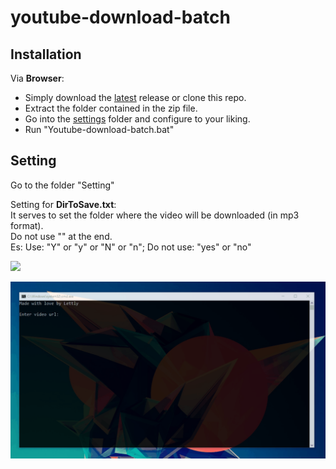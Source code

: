 # youtube-download-batch

## Installation

Via **Browser**: 
- Simply download the [latest](https://github.com/Lettly/youtube-download-batch/archive/master.zip) release or clone this repo.<br />
- Extract the folder contained in the zip file.<br />
- Go into the [settings](https://github.com/Lettly/Youtube-Download-Batch#setting) folder and configure to your liking.
- Run "Youtube-download-batch.bat"<br />

## Setting
Go to the folder "Setting"

Setting for **DirToSave.txt**:<br />
It serves to set the folder where the video will be downloaded (in mp3 format).<br />
Do not use "\" at the end.<br />
Es: Use: "Y" or "y" or "N" or "n"; Do not use: "yes" or "no"

![](http://image.prntscr.com/image/fe9f8845a5d94e2f87a828c4410ae19f.png)

![](https://raw.githubusercontent.com/Lettly/Wiki-file/master/youtube-download-batch/Yt-dl.gif)
